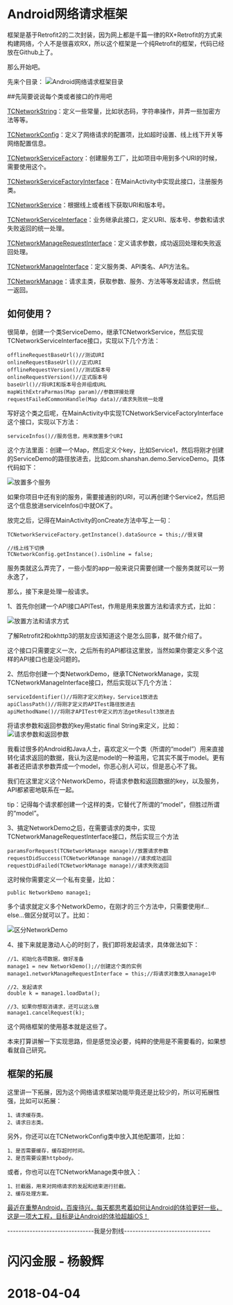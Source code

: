 # Android网络请求框架

框架是基于Retrofit2的二次封装，因为网上都是千篇一律的RX+Retrofit的方式来构建网络，个人不是很喜欢RX，所以这个框架是一个纯Retrofit的框架，代码已经放在Github上了。

那么开始吧。

先来个目录：
![Android网络请求框架目录](https://upload-images.jianshu.io/upload_images/9357607-b20575591599cb32.png?imageMogr2/auto-orient/strip%7CimageView2/2/w/1240)

##先简要说说每个类或者接口的作用吧

[TCNetworkString]()：定义一些常量，比如状态码，字符串操作，并弄一些加密方法等等。

[TCNetworkConfig]()：定义了网络请求的配置项，比如超时设置、线上线下开关等网络配置信息。

[TCNetworkServiceFactory]()：创建服务工厂，比如项目中用到多个URI的时候，需要使用这个。

[TCNetworkServiceFactoryInterface]()：在MainActivity中实现此接口，注册服务类。

[TCNetworkService]()：根据线上或者线下获取URI和版本号。

[TCNetworkServiceInterface]()：业务继承此接口，定义URI、版本号、参数和请求失败返回的统一处理。

[TCNetworkManageRequestInterface]()：定义请求参数，成功返回处理和失败返回处理。

[TCNetworkManageInterface]()：定义服务类、API类名、API方法名。

[TCNetworkManage]()：请求主类，获取参数、服务、方法等等发起请求，然后统一返回。

## 如何使用？
很简单，创建一个类ServiceDemo，继承TCNetworkService，然后实现TCNetworkServiceInterface接口，实现以下几个方法：

    offlineRequestBaseUrl()//测试URI
    onlineRequestBaseUrl()//正式URI
    offlineRequestVersion()//测试版本号
    onlineRequestVersion()//正式版本号
    baseUrl()//将URI和版本号合并组成URL
    mapWithExtraParmas(Map param)//参数拼接处理
    requestFailedCommonHandle(Map data)//请求失败统一处理

写好这个类之后呢，在MainActivity中实现TCNetworkServiceFactoryInterface这个接口，实现以下方法：

    serviceInfos()//服务信息，用来放置多个URI

这个方法里面：创建一个Map，然后定义个key，比如Service1，然后将刚才创建的ServiceDemo的路径放进去，比如com.shanshan.demo.ServiceDemo。具体代码如下：

![放置多个服务](https://upload-images.jianshu.io/upload_images/9357607-832f3dfdb5b3fdce.png?imageMogr2/auto-orient/strip%7CimageView2/2/w/1240)

如果你项目中还有别的服务，需要接通别的URI，可以再创建个Service2，然后把这个信息放进serviceInfos()中就OK了。

放完之后，记得在MainActivity的onCreate方法中写上一句：

    TCNetworkServiceFactory.getInstance().dataSource = this;//很关键

    //线上线下切换
    TCNetworkConfig.getInstance().isOnline = false;

服务类就这么弄完了，一些小型的app一般来说只需要创建一个服务类就可以一劳永逸了，

那么，接下来是处理一般请求。

1、首先你创建一个API接口APITest，作用是用来放置方法和请求方式，比如：

![放置方法和请求方式](https://upload-images.jianshu.io/upload_images/9357607-d4e81480862935ea.png?imageMogr2/auto-orient/strip%7CimageView2/2/w/1240)

了解Retrofit2和okhttp3的朋友应该知道这个是怎么回事，就不做介绍了。

这个接口只需要定义一次，之后所有的API都往这里放，当然如果你要定义多个这样的API接口也是没问题的。

2、然后你创建一个类NetworkDemo，继承TCNetworkManage，实现TCNetworkManageInterface接口，然后实现以下几个方法：

    serviceIdentifier()//将刚才定义的key，Service1放进去
    apiClassPath()//将刚才定义的APITest路径放进去
    apiMethodName()//将刚才APITest中定义的方法getResult3放进去

将请求参数和返回参数的key用static final String来定义，比如：
![请求参数和返回参数](https://upload-images.jianshu.io/upload_images/9357607-f52e75b60b7de5f2.png?imageMogr2/auto-orient/strip%7CimageView2/2/w/1240)

我看过很多的Android和Java人士，喜欢定义一个类（所谓的“model”）用来直接转化请求返回的数据，我认为这是model的一种滥用，它其实不属于model。更有甚者还把请求参数弄成一个model，你恶心别人可以，但是恶心不了我。

我们在这里定义这个NetworkDemo，将请求参数和返回数据的key，以及服务，API都紧密地联系在一起。

tip：记得每个请求都创建一个这样的类，它替代了所谓的“model”，但胜过所谓的“model”。

3、搞定NetworkDemo之后，在需要请求的类中，实现TCNetworkManageRequestInterface接口，然后实现三个方法

    paramsForRequest(TCNetworkManage manage)//放置请求参数
    requestDidSuccess(TCNetworkManage manage)//请求成功返回
    requestDidFailed(TCNetworkManage manage)//请求失败返回

这时候你需要定义一个私有变量，比如：

    public NetworkDemo manage1;
  
多个请求就定义多个NetworkDemo，在刚才的三个方法中，只需要使用if…else…做区分就可以了。比如：

![区分NetworkDemo](https://upload-images.jianshu.io/upload_images/9357607-aea58b952bcec196.png?imageMogr2/auto-orient/strip%7CimageView2/2/w/1240)

4、接下来就是激动人心的时刻了，我们即将发起请求，具体做法如下：

    //1、初始化各项数据，做好准备
    manage1 = new NetworkDemo();//创建这个类的实例
    manage1.networkManageRequestInterface = this;//将请求对象放入manage1中

    //2、发起请求
    double k = manage1.loadData();
    
    //3、如果你想取消请求，还可以这么做
    manage1.cancelRequest(k);

这个网络框架的使用基本就是这些了。

本来打算讲解一下实现思路，但是感觉没必要，纯粹的使用是不需要看的，如果想看就自己研究。

## 框架的拓展

这里讲一下拓展，因为这个网络请求框架功能毕竟还是比较少的，所以可拓展性强，比如可以拓展：

    1、请求缓存类。
    2、请求日志类。

另外，你还可以在TCNetworkConfig类中放入其他配置项，比如：

    1、是否需要缓存，缓存超时时间。
    2、是否需要设置httpbody。

或者，你也可以在TCNetworkManage类中放入：

    1、拦截器，用来对网络请求的发起和结束进行拦截。
    2、缓存处理方案。

[最近在重整Android，百废待兴，每天都思考着如何让Android的体验更好一些，这是一项大工程，目标是让Android的体验超越iOS！]()

-------------------------------我是分割线-------------------------------

# 闪闪金服 - 杨毅辉 
# 2018-04-04
